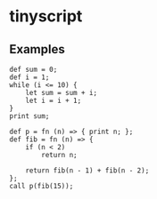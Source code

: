 # tinyscript

## Examples

    def sum = 0;
    def i = 1;
    while (i <= 10) {
        let sum = sum + i;
        let i = i + 1;
    }
    print sum;

    def p = fn (n) => { print n; };
    def fib = fn (n) => { 
        if (n < 2)
            return n;
        
        return fib(n - 1) + fib(n - 2);   
    };
    call p(fib(15));
